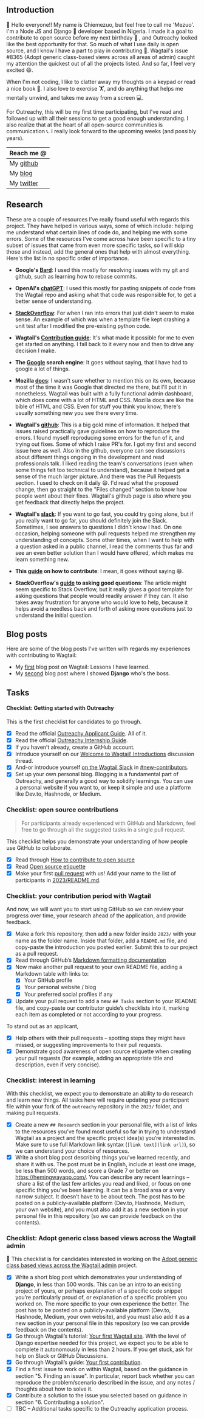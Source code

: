 ## Introduction

👋 Hello everyone!! My name is Chiemezuo, but feel free to call me 'Mezuo'. I'm a Node JS and Django 🐍 developer based in Nigeria. I made it a goal to contribute to open source before my next birthday 🎂 , and Outreachy looked like the best opportunity for that. So much of what I use daily is open source, and I know I have a part to play in contributing 🤝. Wagtail's issue #8365 (Adopt generic class-based views across all areas of admin) caught my attention the quickest out of all the projects listed. And so far, I feel very excited 😄.

When I'm not coding, I like to clatter away my thoughts on a keypad or read a nice book 📖. I also love to exercise 🏋️, and do anything that helps me mentally unwind, and takes me away from a screen 💻.

For Outreachy, this will be my first time participating, but I've read and followed up with all their sessions to get a good enough understanding. I also realize that at the heart of all open-source communities is communication 📞. I really look forward to the upcoming weeks (and possibly years).

| Reach me @      
|---------------
| My [github](https://github.com/chiemezuo/)
| My [blog](https://dev.to/chiemezuo)
| My [twitter](https://twitter.com/CNA_tion)


## Research

These are a couple of resources I've really found useful with regards this project. They have helped in various ways, some of which include: helping me understand what certain lines of code do, and helping me with some errors. Some of the resources I've come across have been specific to a tiny subset of issues that came from even more specific tasks, so I will skip those and instead, add the general ones that help with almost everything. Here's the list in no specific order of importance.

- **Google's [Bard](https://bard.google.com)**: I used this mostly for resolving issues with my git and github, such as learning how to rebase commits. 

- **OpenAI's [chatGPT](https://chat.openai.com)**: I used this mostly for pasting snippets of code from the Wagtail repo and asking what that code was responsible for, to get a better sense of understanding.
- **[StackOverflow](https://stackoverflow.com)**: For when I ran into errors that just didn't seem to make sense. An example of which was when a template file kept crashing a unit test after I modified the pre-existing python code.
- **Wagtail's [Contribution guide](https://docs.wagtail.org/en/latest/contributing/index.html)**: It's what made it possible for me to even get started on anything. I fall back to it every now and then to drive any decision I make.
- **The [Google](https://google.com) search engine**: It goes without saying, that I have had to google a lot of things.
- **Mozilla [docs](https://developer.mozilla.org)**: I wasn't sure whether to mention this on its own, because most of the time it was Google that directed me there, but I'll put it in nonetheless. Wagtail was built with a fully functional admin dashboard, which does come with a lot of HTML and CSS. Mozilla docs are like the bible of HTML and CSS. Even for stuff you think you know, there's usually something new you see there every time.
- **Wagtail's [github](https://github.com/wagtail/wagtail)**: This is a big gold mine of information. It helped that issues raised practically gave guidelines on how to reproduce the errors. I found myself reproducing some errors for the fun of it, and trying out fixes. Some of which I raise PR's for. I got my first and second issue here as well. Also in the github, everyone can see discussions about different things ongoing in the development and read professionals talk. I liked reading the team's conversations (even when some things felt too technical to understand), because it helped get a sense of the much larger picture. And there was the Pull Requests section. I used to check on it daily 😄. I'd read what the proposed change, then go straight to the "Files changed" section to know how people went about their fixes. Wagtail's github page is also where you get feedback that directly helps the project.
- **Wagtail's [slack](https://github.com/wagtail/wagtail/wiki/Slack)**: If you want to go fast, you could try going alone, but if you really want to go far, you should definitely join the Slack. Sometimes, I see answers to questions I didn't know I had. On one occasion, helping someone with pull requests helped me strengthen my understanding of concepts. Some other times, when I want to help with a question asked in a public channel, I read the comments thus far and see an even better solution than I would have offered, which makes me learn something new.
- **This [guide](https://opensource.guide/how-to-contribute/) on how to contribute**: I mean, it goes without saying 😄.
- **StackOverflow's [guide](https://stackoverflow.com/help/how-to-ask) to asking good questions**: The article might seem specific to Stack Overflow, but it really gives a good template for asking questions that people would readily answer if they can. It also takes away frustration for anyone who would love to help, because it helps avoid a needless back and forth of asking more questions just to understand the initial question. 


## Blog posts

Here are some of the blog posts I've written with regards my experiences with contributing to Wagtail:

- My [first](https://dev.to/chiemezuo/setting-sail-with-a-cms-called-wagtail-34lb) blog post on Wagtail: Lessons I have learned.
- My [second](https://dev.to/chiemezuo/unchaining-django-in-wagtail-22fb) blog post where I showed **Django** who's the boss.

## Tasks


#### Checklist: Getting started with Outreachy

This is the first checklist for candidates to go through.

- [x] Read the official [Outreachy Applicant Guide](https://www.outreachy.org/docs/applicant/). All of it.
- [x] Read the official [Outreachy Internship Guide](https://www.outreachy.org/docs/internship/).
- [x] If you haven’t already, create a GitHub account.
- [x] Introduce yourself on our [Welcome to Wagtail! Introductions](https://github.com/wagtail/outreachy/discussions/1) discussion thread.
- [x] And-or introduce yourself [on the Wagtail Slack](https://github.com/wagtail/wagtail/wiki/Slack) in [#new-contributors](https://github.com/wagtail/wagtail/wiki/Slack#new-contributors).
- [x] Set up your own personal blog. Blogging is a fundamental part of Outreachy, and generally a good way to solidify learnings. You can use a personal website if you want to, or keep it simple and use a platform like Dev.to, Hashnode, or Medium.

### Checklist: open source contributions

> For participants already experienced with GitHub and Markdown, feel free to go through all the suggested tasks in a single pull request.

This checklist helps you demonstrate your understanding of how people use GitHub to collaborate.

- [x] Read through [How to contribute to open source](https://opensource.guide/how-to-contribute/)
- [x] Read [Open source etiquette](https://developer.mozilla.org/en-US/docs/MDN/Community/Open_source_etiquette)
- [x] Make your first [pull request](https://docs.github.com/en/pull-requests/collaborating-with-pull-requests/proposing-changes-to-your-work-with-pull-requests/creating-a-pull-request) with us! Add your name to the list of participants in [2023/README.md](2023/README.md).

### Checklist: your contribution period with Wagtail

And now, we will want you to start using GitHub so we can review your progress over time, your research ahead of the application, and provide feedback.

- [x] Make a fork this repository, then add a new folder inside `2023/` with your name as the folder name. Inside that folder, add a `README.md` file, and copy-paste the introduction you posted earlier. Submit this to our project as a pull request.
- [x] Read through GitHub’s [Markdown formatting documentation](https://docs.github.com/en/get-started/writing-on-github/getting-started-with-writing-and-formatting-on-github/basic-writing-and-formatting-syntax)
- [x] Now make another pull request to your own README file, adding a Markdown table with links to:
  - [x] Your GitHub profile
  - [x] Your personal website / blog
  - [x] Your preferred social profiles if any
- [x] Update your pull request to add a new `## Tasks` section to your README file, and copy-paste our contributor guide’s checklists into it, marking each item as completed or not according to your progress.

To stand out as an applicant,

- [x] Help others with their pull requests – spotting steps they might have missed, or suggesting improvements to their pull requests.
- [x] Demonstrate good awareness of open source etiquette when creating your pull requests (for example, adding an appropriate title and description, even if very concise).

### Checklist: interest in learning

With this checklist, we expect you to demonstrate an ability to do research and learn new things. All tasks here will require updating your participant file within your fork of the `outreachy` repository in the `2023/` folder, and making pull requests.

- [x] Create a new `## Research` section in your personal file, with a list of links to the resources you’ve found most useful so far in trying to understand Wagtail as a project and the specific project idea(s) you’re interested in. Make sure to use full Markdown link syntax (`[link text](link url)`), so we can understand your choice of resources.
- [x] Write a short blog post describing things you’ve learned recently, and share it with us. The post must be in English, include at least one image, be less than 500 words, and score a Grade 7 or better on <https://hemingwayapp.com/>. You can describe any recent learnings – share a list of the last few articles you read and liked, or focus on one specific thing you’ve been learning. It can be a broad area or a very narrow subject. It doesn’t have to be about tech. The post has to be posted on a publicly-available platform (Dev.to, Hashnode, Medium, your own website), and you must also add it as a new section in your personal file in this repository (so we can provide feedback on the contents).

### Checklist: Adopt generic class based views across the Wagtail admin

🚧 This checklist is for candidates interested in working on the [Adopt generic class based views across the Wagtail admin](https://github.com/wagtail/outreachy/blob/main/project-ideas.md#adopt-generic-class-based-views-across-the-wagtail-admin) project.

- [x] Write a short blog post which demonstrates your understanding of **Django**, in less than 500 words. This can be an intro to an existing project of yours, or perhaps explanation of a specific code snippet you’re particularly proud of, or explanation of a specific problem you worked on. The more specific to your own experience the better. The post has to be posted on a publicly-available platform (Dev.to, Hashnode, Medium, your own website), and you must also add it as a new section in your personal file in this repository (so we can provide feedback on the contents).
- [x] Go through Wagtail’s tutorial: [Your first Wagtail site](https://docs.wagtail.org/en/stable/getting_started/tutorial.html). With the level of Django expertise needed for this project, we expect you to be able to complete it autonomously in less than 2 hours. If you get stuck, ask for help on Slack or GitHub Discussions.
- [x] Go through Wagtail’s guide: [Your first contribution](https://docs.wagtail.org/en/stable/contributing/first_contribution_guide.html).
- [x] Find a first issue to work on within Wagtail, based on the guidance in section "5. Finding an issue". In particular, report back whether you can reproduce the problem/scenario described in the issue, and any notes / thoughts about how to solve it.
- [x] Contribute a solution to the issue you selected based on guidance in section "6. Contributing a solution".
- [ ] TBC – Additional tasks specific to the Outreachy application process.